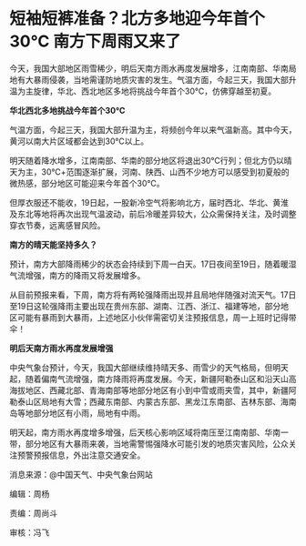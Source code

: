 # 短袖短裤准备？北方多地迎今年首个30℃ 南方下周雨又来了

今天，我国大部地区雨雪稀少，明后天南方雨水再度发展增多，江南南部、华南局地有大暴雨侵袭，当地需谨防地质灾害的发生。气温方面，今起三天，我国大部升温为主旋律，华北、西北地区多地将挑战今年首个30℃，仿佛穿越至初夏。

**华北西北多地挑战今年首个30℃**

气温方面，今起三天，我国大部升温为主，将频创今年以来气温新高。其中今天，黄河以南大片区域都会达到30℃以上。

明天随着降水增多，江南南部、华南的部分地区将退出30℃行列；但北方仍以晴天为主，30℃+范围逐渐扩展，河南、陕西、山西不少地方可以感受到初夏般的微热感，部分地区可能迎来今年首个30℃。

但厚衣服还不能收，19日起，一股新冷空气将影响北方，届时西北、华北、黄淮及东北等地将再次出现气温波动，前后冷暖差异较大，公众需保持关注，及时调整穿衣节奏，远离感冒风险。

**南方的晴天能坚持多久？**

预计，南方大部降雨稀少的状态会持续到下周一白天。17日夜间至19日，随着暖湿气流增强，南方的降雨又将发展增多。

从目前预报来看，下周，南方将有两轮强降雨出现并且局地伴随强对流天气。17日至19日这轮强降雨主要出现在贵州东部、湖南、江西、浙江、福建等地，部分地区可能有暴雨到大暴雨，上述地区小伙伴需密切关注预报信息，周一上班时记得带伞！

**明后天南方雨水再度发展增强**

中央气象台预计，今天，我国大部继续维持晴天多、雨雪少的天气格局，但明天起，随着偏南气流增强，南方降雨将再度发展。今天，新疆阿勒泰山区和沿天山高海拔地区、西藏北部、青海南部等地部分地区有小到中雪或雨夹雪，其中，新疆阿勒泰山区局地有大雪；西藏东南部、内蒙古东部、黑龙江东南部、吉林东部、海南岛等地部分地区有小雨，局地有中雨。

明天起，南方雨水再度增多增强，后天核心影响区域将南压至江南南部、华南一带，部分地区有大暴雨来袭，当地需警惕强降水可能引发的地质灾害风险，公众关注预警预报信息，外出注意交通安全。

消息来源：@中国天气、中央气象台网站

编辑：周杨

责编：周尚斗

审核：冯飞

